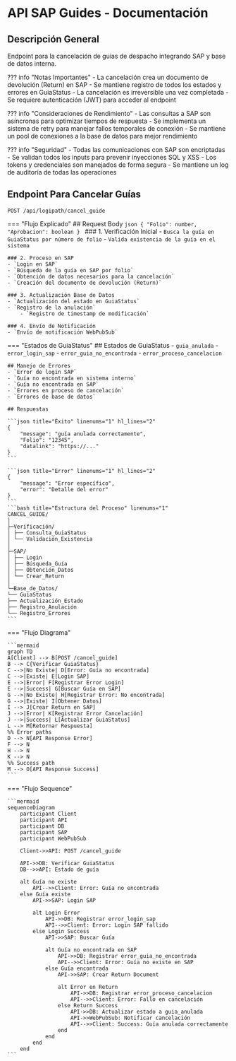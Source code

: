 # API SAP Guides - Documentación

## Descripción General
Endpoint para la cancelación de guías de despacho integrando SAP y base de datos interna.


??? info "Notas Importantes"
    - La cancelación crea un documento de devolución (Return) en SAP
    - Se mantiene registro de todos los estados y errores en GuiaStatus
    - La cancelación es irreversible una vez completada
    - Se requiere autenticación (JWT) para acceder al endpoint

??? info "Consideraciones de Rendimiento"
    - Las consultas a SAP son asíncronas para optimizar tiempos de respuesta
    - Se implementa un sistema de retry para manejar fallos temporales de conexión
    - Se mantiene un pool de conexiones a la base de datos para mejor rendimiento

??? info "Seguridad"
    - Todas las comunicaciones con SAP son encriptadas
    - Se validan todos los inputs para prevenir inyecciones SQL y XSS
    - Los tokens y credenciales son manejados de forma segura
    - Se mantiene un log de auditoría de todas las operaciones

## Endpoint Para Cancelar Guías
`POST /api/logipath/cancel_guide`

=== "Flujo Explicado"
    ## Request Body
    ```json
    {
    "Folio": number,
    "Aprobacion": boolean
    }
    ```
    ### 1. Verificación Inicial
    - `Busca la guía en GuiaStatus por número de folio`
    - `Valida existencia de la guía en el sistema`

    ### 2. Proceso en SAP
    - `Login en SAP`
    - `Búsqueda de la guía en SAP por folio`
    - `Obtención de datos necesarios para la cancelación`
    - `Creación del documento de devolución (Return)`

    ### 3. Actualización Base de Datos
    - `Actualización del estado en GuiaStatus`
    - `Registro de la anulación`
        - `Registro de timestamp de modificación`

    ### 4. Envío de Notificación
    - `Envío de notificación WebPubSub`

=== "Estados de GuiaStatus"
    ## Estados de GuiaStatus
    - `guia_anulada`
    - `error_login_sap`
    - `error_guia_no_encontrada`
    - `error_proceso_cancelacion`

    ## Manejo de Errores
    - `Error de login SAP`
    - `Guía no encontrada en sistema interno`
    - `Guía no encontrada en SAP`
    - `Errores en proceso de cancelación`
    - `Errores de base de datos`

    ## Respuestas

    ```json title="Éxito" linenums="1" hl_lines="2"
    {
        "message": "guía anulada correctamente",
        "Folio": "12345",
        "datalink": "https://..."
    }
    ```

    ```json title="Error" linenums="1" hl_lines="2"
    {
        "message": "Error específico",
        "error": "Detalle del error"
    }
    ```
    ```bash title="Estructura del Proceso" linenums="1"
    CANCEL_GUIDE/
    │
    ├─Verificación/
    │ ├── Consulta_GuiaStatus
    │ └── Validación_Existencia
    │
    ├─SAP/
    │ ├── Login
    │ ├── Búsqueda_Guía
    │ ├── Obtención_Datos
    │ └── Crear_Return
    │
    └─Base_de_Datos/
    └── GuiaStatus
    ├── Actualización_Estado
    ├── Registro_Anulación
    └── Registro_Errores
    ```

=== "Flujo Diagrama"

    ```mermaid
    graph TD
    A[Client] --> B[POST /cancel_guide]
    B --> C{Verificar GuiaStatus}
    C -->|No Existe| D[Error: Guía no encontrada]
    C -->|Existe| E[Login SAP]
    E -->|Error| F[Registrar Error Login]
    E -->|Success| G[Buscar Guía en SAP]
    G -->|No Existe| H[Registrar Error: No encontrada]
    G -->|Existe| I[Obtener Datos]
    I --> J[Crear Return en SAP]
    J -->|Error| K[Registrar Error Cancelación]
    J -->|Success| L[Actualizar GuiaStatus]
    L --> M[Retornar Respuesta]
    %% Error paths
    D --> N[API Response Error]
    F --> N
    H --> N
    K --> N
    %% Success path
    M --> O[API Response Success]
    ```

=== "Flujo Sequence"

    ```mermaid
    sequenceDiagram
        participant Client
        participant API
        participant DB
        participant SAP
        participant WebPubSub

        Client->>API: POST /cancel_guide
        
        API->>DB: Verificar GuiaStatus
        DB-->>API: Estado de guía
        
        alt Guía no existe
            API-->>Client: Error: Guía no encontrada
        else Guía existe
            API->>SAP: Login SAP
            
            alt Login Error
                API->>DB: Registrar error_login_sap
                API-->>Client: Error: Login SAP fallido
            else Login Success
                API->>SAP: Buscar Guía
                
                alt Guía no encontrada en SAP
                    API->>DB: Registrar error_guia_no_encontrada
                    API-->>Client: Error: Guía no existe en SAP
                else Guía encontrada
                    API->>SAP: Crear Return Document
                    
                    alt Error en Return
                        API->>DB: Registrar error_proceso_cancelacion
                        API-->>Client: Error: Fallo en cancelación
                    else Return Success
                        API->>DB: Actualizar estado a guia_anulada
                        API->>WebPubSub: Notificar cancelación
                        API-->>Client: Success: Guía anulada correctamente
                    end
                end
            end
        end
    ```
